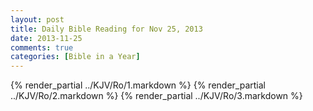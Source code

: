 ```yaml
---
layout: post
title: Daily Bible Reading for Nov 25, 2013
date: 2013-11-25
comments: true
categories: [Bible in a Year]
---
```

{% render_partial ../KJV/Ro/1.markdown %}
{% render_partial ../KJV/Ro/2.markdown %}
{% render_partial ../KJV/Ro/3.markdown %}
